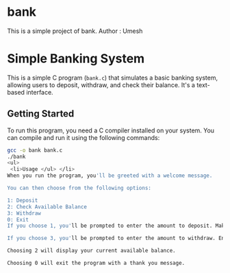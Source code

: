 # bank
This is a simple project of bank.
Author : Umesh

# Simple Banking System

This is a simple C program (`bank.c`) that simulates a basic banking system, allowing users to deposit, withdraw, and check their balance. It's a text-based interface.

## Getting Started

To run this program, you need a C compiler installed on your system. You can compile and run it using the following commands:

```bash
gcc -o bank bank.c
./bank
<ul>
 <li>Usage </ul> </li>
When you run the program, you'll be greeted with a welcome message.

You can then choose from the following options:

1: Deposit
2: Check Available Balance
3: Withdraw
0: Exit
If you choose 1, you'll be prompted to enter the amount to deposit. Make sure it's a positive number.

If you choose 3, you'll be prompted to enter the amount to withdraw. Ensure that you have sufficient balance for the withdrawal.

Choosing 2 will display your current available balance.

Choosing 0 will exit the program with a thank you message.